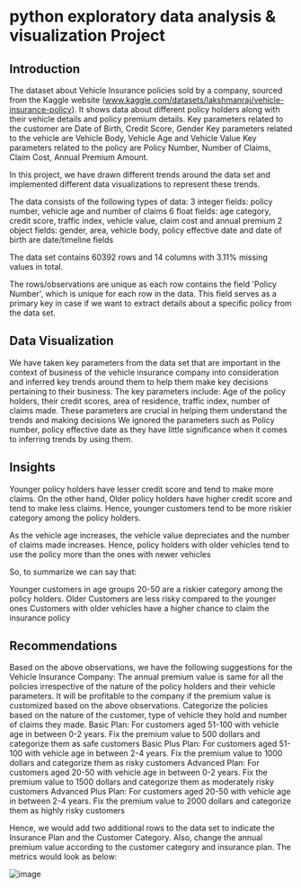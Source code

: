 # python exploratory data analysis & visualization Project

## Introduction

The dataset about Vehicle Insurance policies sold by a company, sourced from the Kaggle website (www.kaggle.com/datasets/lakshmanraj/vehicle-insurance-policy). It shows data about different policy holders along with their vehicle details and policy premium details. Key parameters related to the customer are Date of Birth, Credit Score, Gender Key parameters related to the vehicle are Vehicle Body, Vehicle Age and Vehicle Value Key parameters related to the policy are Policy Number, Number of Claims, Claim Cost, Annual Premium Amount.

In this project, we have drawn different trends around the data set and implemented different data visualizations to represent these trends.

The data consists of the following types of data: 3 integer fields: policy number, vehicle age and number of claims 6 float fields: age category, credit score, traffic index, vehicle value, claim cost and annual premium 2 object fields: gender, area, vehicle body, policy effective date and date of birth are date/timeline fields

The data set contains 60392 rows and 14 columns with 3.11% missing values in total.

The rows/observations are unique as each row contains the field 'Policy Number', which is unique for each row in the data. This field serves as a primary key in case if we want to extract details about a specific policy from the data set.

## Data Visualization

We have taken key parameters from the data set that are important in the context of business of the vehicle insurance company into consideration and inferred key trends around them to help them make key decisions pertaining to their business. The key parameters include: Age of the policy holders, their credit scores, area of residence, traffic index, number of claims made. These parameters are crucial in helping them understand the trends and making decisions We ignored the parameters such as Policy number, policy effective date as they have little significance when it comes to inferring trends by using them.

## Insights

Younger policy holders have lesser credit score and tend to make more claims. On the other hand, Older policy holders have higher credit score and tend to make less claims. Hence, younger customers tend to be more riskier category among the policy holders.

As the vehicle age increases, the vehicle value depreciates and the number of claims made increases. Hence, policy holders with older vehicles tend to use the policy more than the ones with newer vehicles

So, to summarize we can say that:

Younger customers in age groups 20-50 are a riskier category among the policy holders.
Older Customers are less risky compared to the younger ones
Customers with older vehicles have a higher chance to claim the insurance policy

## Recommendations

Based on the above observations, we have the following suggestions for the Vehicle Insurance Company:
The annual premium value is same for all the policies irrespective of the nature of the policy holders and their vehicle parameters. It will be profitable to the company if the premium value is customized based on the above observations.
Categorize the policies based on the nature of the customer, type of vehicle they hold and number of claims they made.
Basic Plan: For customers aged 51-100 with vehicle age in between 0-2 years. Fix the premium value to 500 dollars and categorize them as safe customers
Basic Plus Plan: For customers aged 51-100 with vehicle age in between 2-4 years. Fix the premium value to 1000 dollars and categorize them as risky customers
Advanced Plan: For customers aged 20-50 with vehicle age in between 0-2 years. Fix the premium value to 1500 dollars and categorize them as moderately risky customers
Advanced Plus Plan: For customers aged 20-50 with vehicle age in between 2-4 years. Fix the premium value to 2000 dollars and categorize them as highly risky customers

Hence, we would add two additional rows to the data set to indicate the Insurance Plan and the Customer Category. Also, change the annual premium value according to the customer category and insurance plan. The metrics would look as below:

![image](https://user-images.githubusercontent.com/100491016/213258259-d48144f4-140e-4bbe-9a57-7526266ab784.png)
